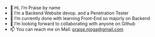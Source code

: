 - 👋 Hi, I’m Praise by name
- 👀 I’m a Backend Website devop. and a Penetration Tester
- 🌱 I’m currently done with learning Front-End so majorly on Backend
- 💞️ I’m looking forward to collaborating with anyone  on Github
- 📫 You can reach me on Mail: praise.njoga@gmail.com

<!---
praisechukwuebuka/praisechukwuebuka is a ✨ special ✨ repository because its `README.md` (this file) appears on your GitHub profile.
You can click the Preview link to take a look at your changes.
--->

